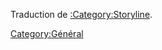 Traduction de [:Category:Storyline](:Category:Storyline "wikilink").

[Category:Général](Category:Général "wikilink")